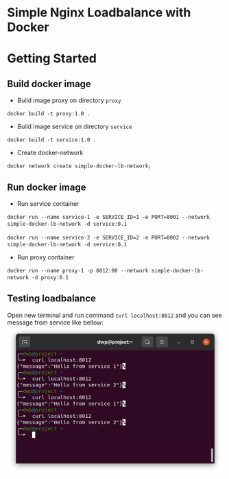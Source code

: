 # Simple Nginx Loadbalance with Docker

# Getting Started
## Build docker image
* Build image proxy on directory `proxy`
```
docker build -t proxy:1.0 .
```
* Build image service on directory `service`
```
docker build -t service:1.0 .
```
* Create docker-network
```
docker network create simple-docker-lb-network;
```
## Run docker image
* Run service container
```
docker run --name service-1 -e SERVICE_ID=1 -e PORT=8001 --network simple-docker-lb-network -d service:0.1

docker run --name service-2 -e SERVICE_ID=2 -e PORT=8002 --network simple-docker-lb-network -d service:0.1
```
* Run proxy container
```
docker run --name proxy-1 -p 8012:80 --network simple-docker-lb-network -d proxy:0.1
```

## Testing loadbalance
Open new terminal and run command `curl localhost:8012` and you can see message from service like bellow:  
![curl](img/Screenshot_curl.png)

